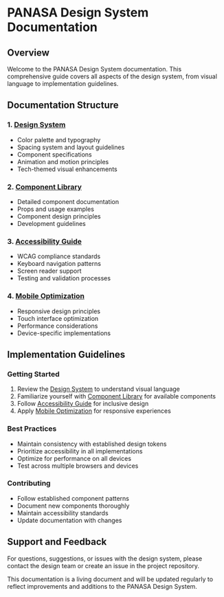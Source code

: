# PANASA Design System Documentation

## Overview
Welcome to the PANASA Design System documentation. This comprehensive guide covers all aspects of the design system, from visual language to implementation guidelines.

## Documentation Structure

### 1. [Design System](design-system.md)
- Color palette and typography
- Spacing system and layout guidelines
- Component specifications
- Animation and motion principles
- Tech-themed visual enhancements

### 2. [Component Library](component-library.md)
- Detailed component documentation
- Props and usage examples
- Component design principles
- Development guidelines

### 3. [Accessibility Guide](accessibility-guide.md)
- WCAG compliance standards
- Keyboard navigation patterns
- Screen reader support
- Testing and validation processes

### 4. [Mobile Optimization](mobile-optimization.md)
- Responsive design principles
- Touch interface optimization
- Performance considerations
- Device-specific implementations

## Implementation Guidelines

### Getting Started
1. Review the [Design System](design-system.md) to understand visual language
2. Familiarize yourself with [Component Library](component-library.md) for available components
3. Follow [Accessibility Guide](accessibility-guide.md) for inclusive design
4. Apply [Mobile Optimization](mobile-optimization.md) for responsive experiences

### Best Practices
- Maintain consistency with established design tokens
- Prioritize accessibility in all implementations
- Optimize for performance on all devices
- Test across multiple browsers and devices

### Contributing
- Follow established component patterns
- Document new components thoroughly
- Maintain accessibility standards
- Update documentation with changes

## Support and Feedback
For questions, suggestions, or issues with the design system, please contact the design team or create an issue in the project repository.

This documentation is a living document and will be updated regularly to reflect improvements and additions to the PANASA Design System.